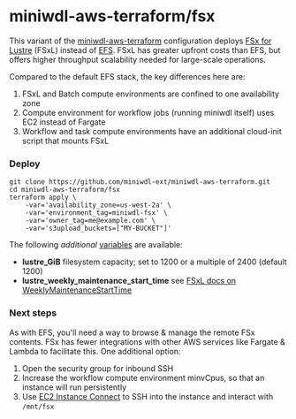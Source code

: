 # miniwdl-aws-terraform/fsx

This variant of the [miniwdl-aws-terraform](https://github.com/miniwdl-ext/miniwdl-aws-terraform) configuration deploys [FSx for Lustre](https://aws.amazon.com/fsx/lustre/) (FSxL) instead of [EFS](https://aws.amazon.com/efs/). FSxL has greater upfront costs than EFS, but offers higher throughput scalability needed for large-scale operations.

Compared to the default EFS stack, the key differences here are:

1. FSxL and Batch compute environments are confined to one availability zone
2. Compute environment for workflow jobs (running miniwdl itself) uses EC2 instead of Fargate
3. Workflow and task compute environments have an additional cloud-init script that mounts FSxL

### Deploy

```
git clone https://github.com/miniwdl-ext/miniwdl-aws-terraform.git
cd miniwdl-aws-terraform/fsx
terraform apply \
    -var='availability_zone=us-west-2a' \
    -var='environment_tag=miniwdl-fsx' \
    -var='owner_tag=me@example.com' \
    -var='s3upload_buckets=["MY-BUCKET"]'
```

The following *additional* [variables](variables.tf) are available:

* **lustre_GiB** filesystem capacity; set to 1200 or a multiple of 2400 (default 1200)
* **lustre_weekly_maintenance_start_time** see [FSxL docs on WeeklyMaintenanceStartTime](https://docs.aws.amazon.com/fsx/latest/APIReference/API_UpdateFileSystemLustreConfiguration.html)

### Next steps

As with EFS, you'll need a way to browse & manage the remote FSx contents. FSx has fewer integrations with other AWS services like Fargate & Lambda to facilitate this. One additional option:

1. Open the security group for inbound SSH
2. Increase the workflow compute environment minvCpus, so that an instance will run persistently
3. Use [EC2 Instance Connect](https://docs.aws.amazon.com/AWSEC2/latest/UserGuide/ec2-instance-connect-methods.html#connect-options) to SSH into the instance and interact with `/mnt/fsx`
